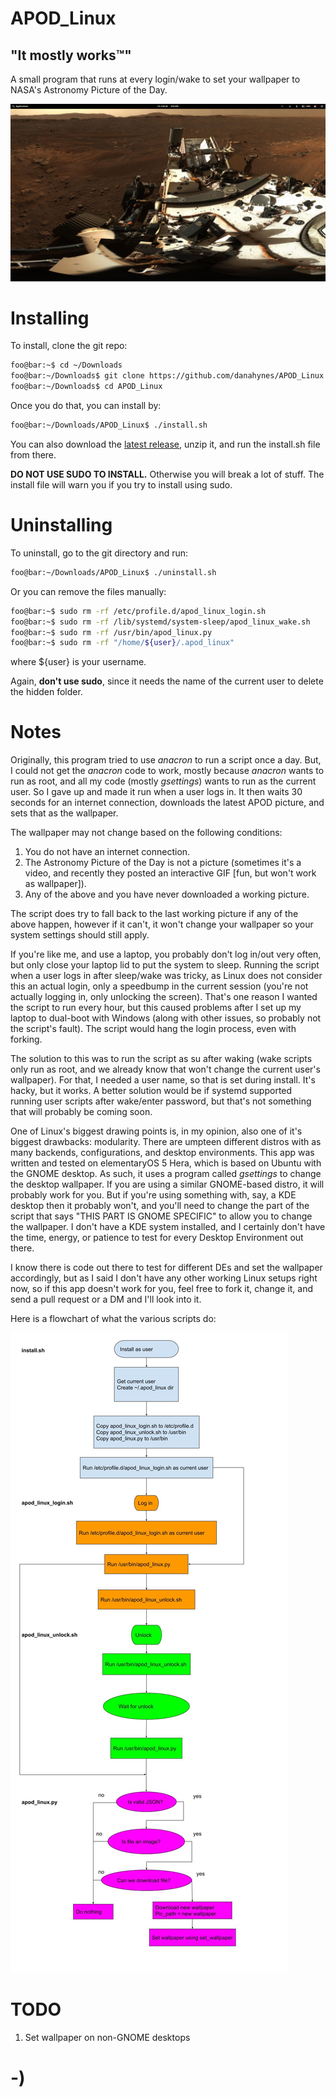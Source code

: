 <!----------------------------------------------------------------------------->
<!-- Filename: README.md                                       /          \  -->
<!-- Project : APOD_Linux                                     |     ()     | -->
<!-- Date    : 02/21/2019                                     |            | -->
<!-- Author  : Dana Hynes                                     |   \____/   | -->
<!-- License : WTFPLv2                                         \          /  -->
<!----------------------------------------------------------------------------->

# APOD_Linux
## "It mostly works™"

A small program that runs at every login/wake to set your wallpaper to NASA's Astronomy Picture of the Day.

![](screenshot.png)

# Installing

To install, clone the git repo:
```bash
foo@bar:~$ cd ~/Downloads
foo@bar:~/Downloads$ git clone https://github.com/danahynes/APOD_Linux
foo@bar:~/Downloads$ cd APOD_Linux
```

Once you do that, you can install by:
```bash
foo@bar:~/Downloads/APOD_Linux$ ./install.sh
```
You can also download the [latest release](http://github.com/danahynes/APOD_Linux/releases/latest), unzip it, and run the install.sh file from there.

**DO NOT USE SUDO TO INSTALL.** Otherwise you will break a lot of stuff. The install file will warn you if you try to install using sudo.

# Uninstalling

To uninstall, go to the git directory and run:
```bash
foo@bar:~/Downloads/APOD_Linux$ ./uninstall.sh
```
Or you can remove the files manually:
```bash
foo@bar:~$ sudo rm -rf /etc/profile.d/apod_linux_login.sh
foo@bar:~$ sudo rm -rf /lib/systemd/system-sleep/apod_linux_wake.sh
foo@bar:~$ sudo rm -rf /usr/bin/apod_linux.py
foo@bar:~$ sudo rm -rf "/home/${user}/.apod_linux"
```

where ${user} is your username.

Again, **don't use sudo**, since it needs the name of the current user to delete the hidden folder.

# Notes

Originally, this program tried to use *anacron* to run a script once a day. But, I could not get the *anacron* code to work, mostly because *anacron* wants to run as root, and all my code (mostly *gsettings*) wants to run as the current user. So I gave up and made it run when a user logs in. It then waits 30 seconds for an internet connection, downloads the latest APOD picture, and sets that as the wallpaper.

The wallpaper may not change based on the following conditions:
1. You do not have an internet connection.
2. The Astronomy Picture of the Day is not a picture (sometimes it's a video, and recently they posted an interactive GIF [fun, but won't work as wallpaper]).
3. Any of the above and you have never downloaded a working picture.

The script does try to fall back to the last working picture if any of the above happen, however if it can't, it won't change your wallpaper so your system settings should still apply.

If you're like me, and use a laptop, you probably don't log in/out very often, but only close your laptop lid to put the system to sleep. Running the script when a user logs in after sleep/wake was tricky, as Linux does not consider this an actual login, only a speedbump in the current session (you're not actually logging in, only unlocking the screen). That's one reason I wanted the script to run every hour, but this caused problems after I set up my laptop to dual-boot with Windows (along with other issues, so probably not the script's fault). The script would hang the login process, even with forking.

The solution to this was to run the script as su after waking (wake scripts only run as root, and we already know that won't change the current user's wallpaper). For that, I needed a user name, so that is set during install. It's hacky, but it works. A better solution would be if systemd supported running user scripts after wake/enter password, but that's not something that will probably be coming soon.

One of Linux's biggest drawing points is, in my opinion, also one of it's biggest drawbacks: modularity. There are umpteen different distros with as many backends, configurations, and desktop environments. This app was written and tested on elementaryOS 5 Hera, which is based on Ubuntu with the GNOME desktop. As such, it uses a program called *gsettings* to change the desktop wallpaper. If you are using a similar GNOME-based distro, it will probably work for you. But if you're using something with, say, a KDE desktop then it probably won't, and you'll need to change the part of the script that says "THIS PART IS GNOME SPECIFIC" to allow you to change the wallpaper. I don't have a KDE system installed, and I certainly don't have the time, energy, or patience to test for every Desktop Environment out there.

I know there is code out there to test for different DEs and set the wallpaper accordingly, but as I said I don't have any other working Linux setups right now, so if this app doesn't work for you, feel free to fork it, change it, and send a pull request or a DM and I'll look into it.

Here is a flowchart of what the various scripts do:

![](flow.jpg)

# TODO

1. Set wallpaper on non-GNOME desktops

# -)
